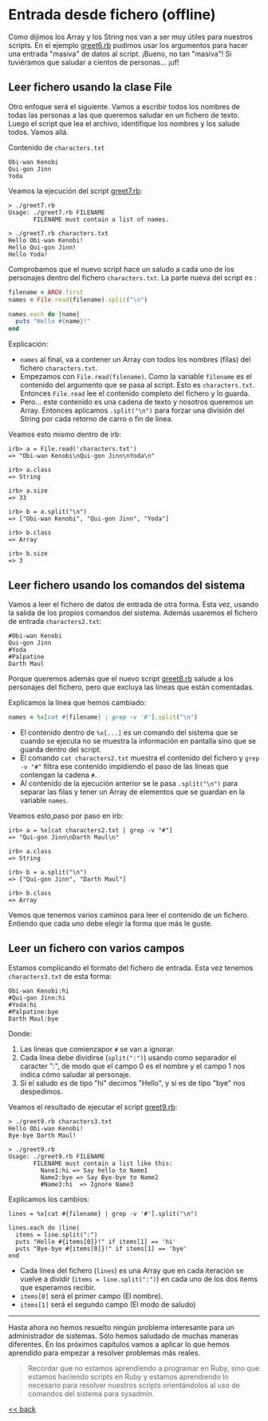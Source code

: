 
# Entrada desde fichero (offline)

Como dijimos los Array y los String nos van a ser muy útiles para nuestros scripts. En el ejemplo [greet6.rb](example/greet6.rb) pudimos usar los argumentos para hacer una entrada "masiva" de datos al script. ¡Bueno, no tan "masiva"! Si tuviéramos que saludar a cientos de personas... ¡uf!

## Leer fichero usando la clase File

Otro enfoque será el siguiente. Vamos a escribir todos los nombres de todas las personas a las que queremos saludar en un fichero de texto. Luego el script que lea el archivo, identifique los nombres y los salude todos. Vamos allá.

Contenido de `characters.txt`
```
Obi-wan Kenobi
Qui-gon Jinn
Yoda
```

Veamos la ejecución del script [greet7.rb](example/greet7.rb):
```
> ./greet7.rb               
Usage: ./greet7.rb FILENAME
       FILENAME must contain a list of names.

> ./greet7.rb characters.txt               
Hello Obi-wan Kenobi!
Hello Qui-gon Jinn!
Hello Yoda!
```

Comprobamos que el nuevo script hace un saludo a cada uno de los personajes dentro del fichero `characters.txt`. La parte nueva del script es :
```ruby
filename = ARGV.first
names = File.read(filename).split("\n")

names.each do |name|
  puts "Hello #{name}!"
end
```

Explicación:
* `names` al final, va a contener un Array con todos los nombres (filas) del fichero `characters.txt`.
* Empezamos con `File.read(filename)`. Como la variable `filename` es el contenido del argumento que se pasa al script. Esto es `characters.txt`. Entonces `File.read` lee el contenido completo del fichero y lo guarda.
* Pero... este contenido es una cadena de texto y nosotros queremos un Array. Entonces aplicamos `.split("\n")` para forzar una división del String por cada retorno de carro o fin de línea.

Veamos esto mismo dentro de irb:
```
irb> a = File.read('characters.txt')
=> "Obi-wan Kenobi\nQui-gon Jinn\nYoda\n"

irb> a.class
=> String

irb> a.size
=> 33

irb> b = a.split("\n")
=> ["Obi-wan Kenobi", "Qui-gon Jinn", "Yoda"]

irb> b.class
=> Array

irb> b.size
=> 3
```

## Leer fichero usando los comandos del sistema

Vamos a leer el fichero de datos de entrada de otra forma. Esta vez, usando la salida de los propios comandos del sistema. Además usaremos el fichero de entrada `characters2.txt`:

```
#Obi-wan Kenobi
Qui-gon Jinn
#Yoda
#Palpatine
Darth Maul
```

Porque queremos además que el nuevo script [greet8.rb](example/greet8.rb) salude a los personajes del fichero, pero que excluya las líneas que están comentadas.

Explicamos la línea que hemos cambiado:
```ruby
names = %x[cat #{filename} | grep -v '#'].split("\n")
```

* El contenido dentro de `%x[...]` es un comando del sistema que se cuando se ejecuta no se muestra la información en pantalla sino que se guarda dentro del script.
* El comando `cat characters2.txt` muestra el contenido del fichero y `grep -v "#"` filtra ese contenido impidiendo el paso de las líneas que contengan la cadena `#`.
* Al contenido de la ejecución anterior se le pasa `.split("\n")` para separar las filas y tener un Array de elementos que se guardan en la variable `names`.

Veamos esto,paso por paso en irb:

```
irb> a = %x[cat characters2.txt | grep -v "#"]
=> "Qui-gon Jinn\nDarth Maul\n"

irb> a.class
=> String

irb> b = a.split("\n")
=> ["Qui-gon Jinn", "Darth Maul"]

irb> b.class
=> Array
```

Vemos que tenemos varios caminos para leer el contenido de un fichero. Entiendo que cada uno debe elegir la forma que más le guste.

## Leer un fichero con varios campos

Estamos complicando el formato del fichero de entrada. Esta vez tenemos `characters3.txt` de esta forma:
```
Obi-wan Kenobi:hi
#Qui-gon Jinn:hi
#Yoda:hi
#Palpatine:bye
Darth Maul:bye
```

Donde:
1. Las líneas que comienzapor `#` se van a ignorar.
2. Cada línea debe dividirse (`split(":")`) usando como separador el caracter ":", de modo que el campo 0 es el nombre y el campo 1 nos indica cómo saludar al personaje.
3. Si el saludo es de tipo "hi" decimos "Hello", y si es de tipo "bye" nos despedimos.

Veamos el resultado de ejecutar el script [greet9.rb](example/greet9.rb):

```
> ./greet9.rb characters3.txt
Hello Obi-wan Kenobi!
Bye-bye Darth Maul!

> ./greet9.rb                
Usage: ./greet9.rb FILENAME
       FILENAME must contain a list like this:
         Nane1:hi => Say hello to Name1
         Name2:bye => Say Bye-bye to Name2
         #Name3:hi  => Ignore Name3
```

Explicamos los cambios:
```
lines = %x[cat #{filename} | grep -v '#'].split("\n")

lines.each do |line|
  items = line.split(":")
  puts "Hello #{items[0]}!" if items[1] == 'hi'
  puts "Bye-bye #{items[0]}!" if items[1] == 'bye'
end
```
* Cada línea del fichero (`lines`) es una Array que en cada iteración se vuelve a dividir (`items = line.split(":")`) en cada uno de los dos items que esperamos recibir.
* `items[0]` será el primer campo (El nombre).
* `items[1]` será el segundo campo (El modo de saludo)

---

Hasta ahora no hemos resuelto ningún problema interesante para un administrador de sistemas. Sólo hemos saludado de muchas maneras diferentes. En los próximos capítulos vamos a aplicar lo que hemos aprendido para empezar a resolver problemas más reales.

> Recordar que no estamos aprendiendo a programar en Ruby, sino que estamos haciendo scripts en Ruby y estamos aprendiendo lo necesario para resolver nuestros scripts orientándolos al uso de comandos del sistema para sysadmin.

[<< back](../README.md)
